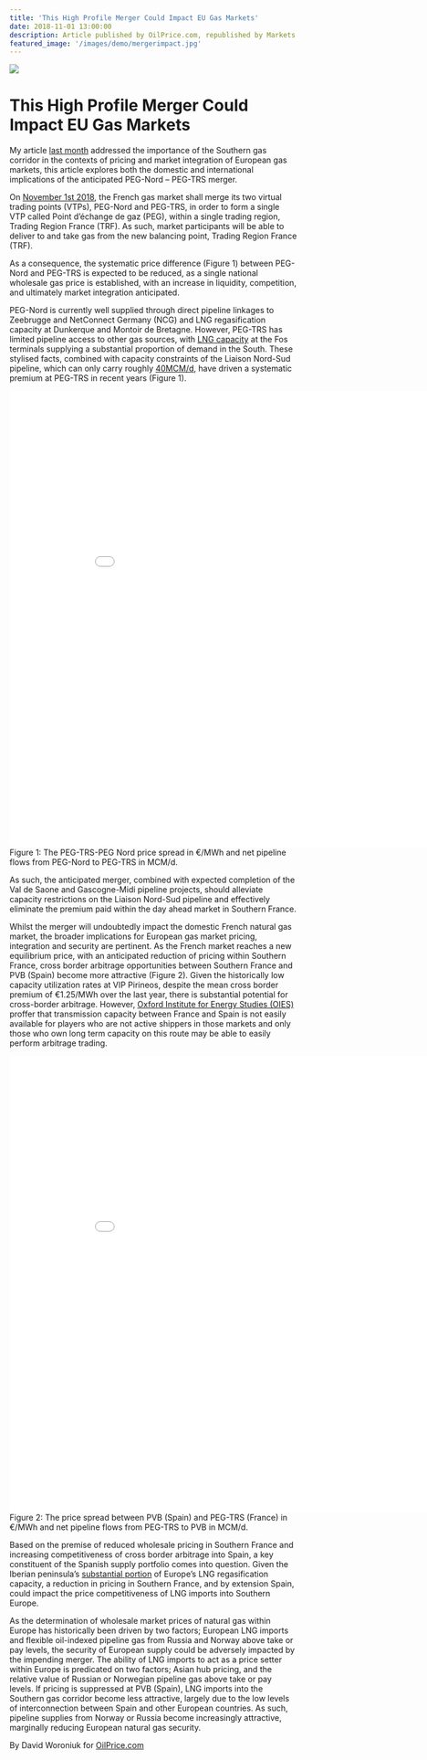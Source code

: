 ```yaml
---
title: 'This High Profile Merger Could Impact EU Gas Markets'
date: 2018-11-01 13:00:00
description: Article published by OilPrice.com, republished by Markets Insider and Yahoo Finance.
featured_image: '/images/demo/mergerimpact.jpg'
---
```


![](/images/demo/mergerimpact.jpg)


# This High Profile Merger Could Impact EU Gas Markets

My article [last month][article1] addressed the importance of the Southern gas corridor in the contexts of pricing and market integration of European gas markets, this article explores both the domestic and international implications of the anticipated PEG-Nord – PEG-TRS merger.

On [November 1st 2018][article2], the French gas market shall merge its two virtual trading points (VTPs), PEG-Nord and PEG-TRS, in order to form a single VTP called Point d’échange de gaz (PEG), within a single trading region, Trading Region France (TRF). As such, market participants will be able to deliver to and take gas from the new balancing point, Trading Region France (TRF).

As a consequence, the systematic price difference (Figure 1) between PEG-Nord and PEG-TRS is expected to be reduced, as a single national wholesale gas price is established, with an increase in liquidity, competition, and ultimately market integration anticipated.

PEG-Nord is currently well supplied through direct pipeline linkages to Zeebrugge and NetConnect Germany (NCG) and LNG regasification capacity at Dunkerque and Montoir de Bretagne. However, PEG-TRS has limited pipeline access to other gas sources, with [LNG capacity][article3] at the Fos terminals supplying a substantial proportion of demand in the South. These stylised facts, combined with capacity constraints of the Liaison Nord-Sud pipeline, which can only carry roughly [40MCM/d][article3], have driven a systematic premium at PEG-TRS in recent years (Figure 1).

<iframe width="900" height="800" frameborder="0" scrolling="no" src="//plotly.com/~DavidWoroniuk/460.embed"></iframe>
Figure 1: The PEG-TRS-PEG Nord price spread in €/MWh and net pipeline flows from PEG-Nord to PEG-TRS in MCM/d.

As such, the anticipated merger, combined with expected completion of the Val de Saone and Gascogne-Midi pipeline projects, should alleviate capacity restrictions on the Liaison Nord-Sud pipeline and effectively eliminate the premium paid within the day ahead market in Southern France.

Whilst the merger will undoubtedly impact the domestic French natural gas market, the broader implications for European gas market pricing, integration and security are pertinent. As the French market reaches a new equilibrium price, with an anticipated reduction of pricing within Southern France, cross border arbitrage opportunities between Southern France and PVB (Spain) become more attractive (Figure 2). Given the historically low capacity utilization rates at VIP Pirineos, despite the mean cross border premium of €1.25/MWh over the last year, there is substantial potential for cross-border arbitrage. However, [Oxford Institute for Energy Studies (OIES)][article4] proffer that transmission capacity between France and Spain is not easily available for players who are not active shippers in those markets and only those who own long term capacity on this route may be able to easily perform arbitrage trading.

<iframe width="900" height="800" frameborder="0" scrolling="no" src="//plotly.com/~DavidWoroniuk/372.embed"></iframe>
Figure 2: The price spread between PVB (Spain) and PEG-TRS (France) in €/MWh and net pipeline flows from PEG-TRS to PVB in MCM/d.

Based on the premise of reduced wholesale pricing in Southern France and increasing competitiveness of cross border arbitrage into Spain, a key constituent of the Spanish supply portfolio comes into question. Given the Iberian peninsula’s [substantial portion][article5] of Europe’s LNG regasification capacity, a reduction in pricing in Southern France, and by extension Spain, could impact the price competitiveness of LNG imports into Southern Europe.

As the determination of wholesale market prices of natural gas within Europe has historically been driven by two factors; European LNG imports and flexible oil-indexed pipeline gas from Russia and Norway above take or pay levels, the security of European supply could be adversely impacted by the impending merger. The ability of LNG imports to act as a price setter within Europe is predicated on two factors; Asian hub pricing, and the relative value of Russian or Norwegian pipeline gas above take or pay levels. If pricing is suppressed at PVB (Spain), LNG imports into the Southern gas corridor become less attractive, largely due to the low levels of interconnection between Spain and other European countries. As such, pipeline supplies from Norway or Russia become increasingly attractive, marginally reducing European natural gas security.

By David Woroniuk for [OilPrice.com][article6]

[article1]: <https://oilprice.com/Energy/Natural-Gas/European-Natural-Gas-Prices-Are-Set-To-Rise-Further.html>

[article2]: <https://www.montelnews.com/en/story/french-regulator-sets-delay-rules-for-gas-hub-merger-/921250>

[article3]:<https://www.entsog.eu/sites/default/files/files-old-website/publications/Maps/2017/ENTSOG_CAP_2017_A0_1189x841_FULL_064.pdf>

[article4]: <https://www.oxfordenergy.org/wpcms/wp-content/uploads/2017/05/European-traded-gas-hubs-an-updated-analysis-on-liquidity-maturity-and-barriers-to-market-integration-OIES-Energy-Insight.pdf>

[article5]: <https://www.hydrocarbons-technology.com/comment/spain-leads-eu-lng-regasification-capacity/>

[article6]: <https://oilprice.com>
